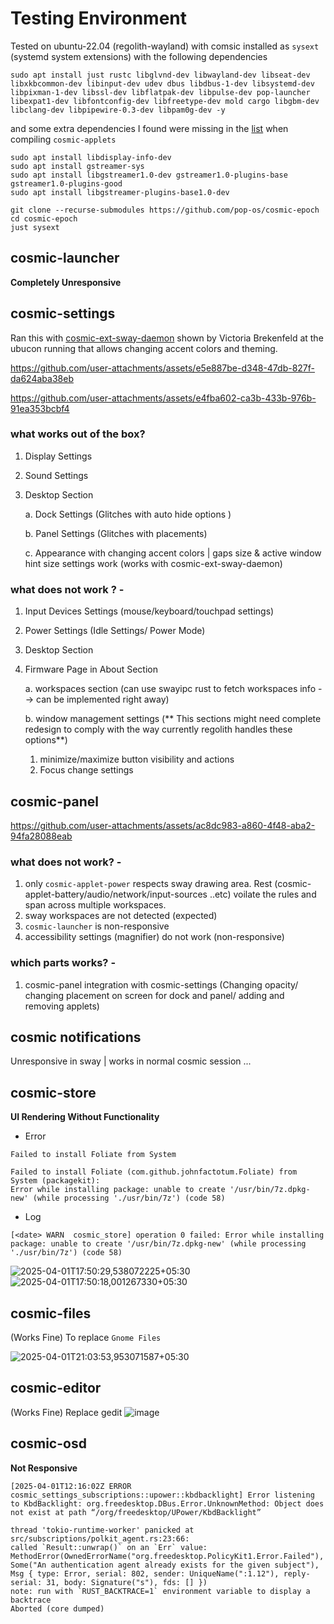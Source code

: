 # Testing Environment
Tested on ubuntu-22.04 (regolith-wayland) with comsic installed as `sysext` (systemd system extensions) with the following dependencies

```
sudo apt install just rustc libglvnd-dev libwayland-dev libseat-dev libxkbcommon-dev libinput-dev udev dbus libdbus-1-dev libsystemd-dev libpixman-1-dev libssl-dev libflatpak-dev libpulse-dev pop-launcher libexpat1-dev libfontconfig-dev libfreetype-dev mold cargo libgbm-dev libclang-dev libpipewire-0.3-dev libpam0g-dev -y
```
and some extra dependencies I found were missing in the [list](https://github.com/pop-os/cosmic-epoch/blob/cdc45ee666b67a104ac53c7541eb55b37d0cada5/README.md?plain=1#L82) when compiling `cosmic-applets`
```
sudo apt install libdisplay-info-dev
sudo apt install gstreamer-sys
sudo apt install libgstreamer1.0-dev gstreamer1.0-plugins-base gstreamer1.0-plugins-good
sudo apt install libgstreamer-plugins-base1.0-dev

```

```
git clone --recurse-submodules https://github.com/pop-os/cosmic-epoch
cd cosmic-epoch
just sysext
```

## cosmic-launcher

**Completely Unresponsive**

## cosmic-settings
Ran this with [cosmic-ext-sway-daemon](https://github.com/Drakulix/cosmic-ext-extra-sessions/blob/main/sway/cosmic-ext-sway-daemon/src/main.rs) shown by Victoria Brekenfeld at the ubucon running that allows changing accent colors and theming.

https://github.com/user-attachments/assets/e5e887be-d348-47db-827f-da624aba38eb

https://github.com/user-attachments/assets/e4fba602-ca3b-433b-976b-91ea353bcbf4

### what works out of the box?
1. Display Settings
2. Sound Settings
3. Desktop Section

   a. Dock Settings (Glitches with auto hide options )

   b. Panel Settings (Glitches with placements)

   c. Appearance with changing accent colors | gaps size & active window hint size settings work (works with cosmic-ext-sway-daemon) 
   
### what does not work ? - 
1. Input Devices Settings (mouse/keyboard/touchpad settings)
2. Power Settings (Idle Settings/ Power Mode)
3. Desktop Section
4. Firmware Page in About Section

   a. workspaces section (can use swayipc rust to fetch workspaces info --> can be implemented right away)

   b. window management settings  (** This sections might need complete redesign to comply with the way currently regolith handles these options**)
   1. minimize/maximize button visibility and actions 
   2. Focus change settings
    
## cosmic-panel

https://github.com/user-attachments/assets/ac8dc983-a860-4f48-aba2-94fa28088eab

### what does not work? - 
1. only `cosmic-applet-power` respects sway drawing area. Rest (cosmic-applet-battery/audio/network/input-sources ..etc) voilate the rules and span across multiple workspaces.
2. sway workspaces are not detected (expected)
3. `cosmic-launcher` is non-responsive
4. accessibility settings (magnifier) do not work (non-responsive)

### which parts works? - 
1. cosmic-panel integration with cosmic-settings (Changing opacity/ changing placement on screen for dock and panel/ adding and removing applets)

## cosmic notifications
Unresponsive in sway | works in normal cosmic session ...

## cosmic-store
**UI Rendering Without Functionality**

- Error
```
Failed to install Foliate from System

Failed to install Foliate (com.github.johnfactotum.Foliate) from 
System (packagekit):
Error while installing package: unable to create '/usr/bin/7z.dpkg-
new' (while processing './usr/bin/7z') (code 58)

```

- Log

```
[<date> WARN  cosmic_store] operation 0 failed: Error while installing package: unable to create '/usr/bin/7z.dpkg-new' (while processing './usr/bin/7z') (code 58)

```
![2025-04-01T17:50:29,538072225+05:30](https://github.com/user-attachments/assets/3f9a0de2-2c54-411d-af81-c18b53938ca0)
![2025-04-01T17:50:18,001267330+05:30](https://github.com/user-attachments/assets/31c45649-22a7-4e06-b860-1345f47e0a24)


## cosmic-files 
(Works Fine)
To replace `Gnome Files`

![2025-04-01T21:03:53,953071587+05:30](https://github.com/user-attachments/assets/f152ac19-731f-422d-bbd1-6609193dea4a)


## cosmic-editor 
(Works Fine)
Replace gedit
![image](https://github.com/user-attachments/assets/5a93bed5-6b17-403c-8cf2-ba18e427b195)

## cosmic-osd

**Not Responsive**

```
[2025-04-01T12:16:02Z ERROR cosmic_settings_subscriptions::upower::kbdbacklight] Error listening to KbdBacklight: org.freedesktop.DBus.Error.UnknownMethod: Object does not exist at path “/org/freedesktop/UPower/KbdBacklight”

thread 'tokio-runtime-worker' panicked at src/subscriptions/polkit_agent.rs:23:66:
called `Result::unwrap()` on an `Err` value: MethodError(OwnedErrorName("org.freedesktop.PolicyKit1.Error.Failed"), Some("An authentication agent already exists for the given subject"), Msg { type: Error, serial: 802, sender: UniqueName(":1.12"), reply-serial: 31, body: Signature("s"), fds: [] })
note: run with `RUST_BACKTRACE=1` environment variable to display a backtrace
Aborted (core dumped)

```

